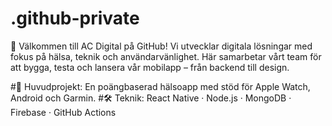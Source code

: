 # .github-private
👋 Välkommen till AC Digital på GitHub!
Vi utvecklar digitala lösningar med fokus på hälsa, teknik och användarvänlighet. Här samarbetar vårt team för att bygga, testa och lansera vår mobilapp – från backend till design.

#📱 Huvudprojekt: En poängbaserad hälsoapp med stöd för Apple Watch, Android och Garmin.
#🛠️ Teknik: React Native · Node.js · MongoDB · Firebase · GitHub Actions
